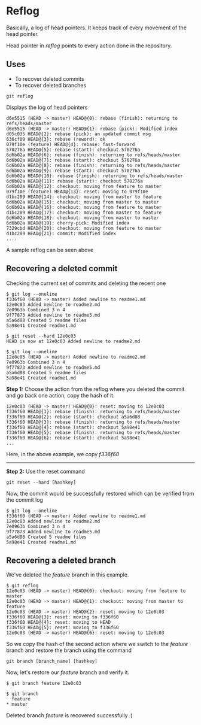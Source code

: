 # Reflog
 
Basically, a log of head pointers. It keeps track of every movement of the head pointer.

Head pointer in _reflog_ points to every action done in the repository.

## Uses
* To recover deleted commits
* To recover deleted branches

```
git reflog
```
Displays the log of head pointers
```
d6e5515 (HEAD -> master) HEAD@{0}: rebase (finish): returning to refs/heads/master
d6e5515 (HEAD -> master) HEAD@{1}: rebase (pick): Modified index
d05c035 HEAD@{2}: rebase (pick): an updated commit msg
636cf09 HEAD@{3}: rebase (reword): ok
079f10e (feature) HEAD@{4}: rebase: fast-forward
570276a HEAD@{5}: rebase (start): checkout 570276a
6d6b02a HEAD@{6}: rebase (finish): returning to refs/heads/master
6d6b02a HEAD@{7}: rebase (start): checkout 570276a
6d6b02a HEAD@{8}: rebase (finish): returning to refs/heads/master
6d6b02a HEAD@{9}: rebase (start): checkout 570276a
6d6b02a HEAD@{10}: rebase (finish): returning to refs/heads/master
6d6b02a HEAD@{11}: rebase (start): checkout 570276a
6d6b02a HEAD@{12}: checkout: moving from feature to master
079f10e (feature) HEAD@{13}: reset: moving to 079f10e
d1bc289 HEAD@{14}: checkout: moving from master to feature
6d6b02a HEAD@{15}: checkout: moving from master to master
6d6b02a HEAD@{16}: checkout: moving from feature to master
d1bc289 HEAD@{17}: checkout: moving from master to feature
6d6b02a HEAD@{18}: checkout: moving from master to master
6d6b02a HEAD@{19}: cherry-pick: Modified index
7329cbd HEAD@{20}: checkout: moving from feature to master
d1bc289 HEAD@{21}: commit: Modified index
....
```
A sample reflog can be  seen above

## Recovering a deleted commit

Checking the current set of commits and deleting the recent one

```
$ git log --oneline
f336f60 (HEAD -> master) Added newline to readme1.md
12e0c03 Added newline to readme2.md
7e0963b Combined 3 n 4 
9f77873 Added newline to readme5.md
a5a6d88 Created 5 readme files
5a98e41 Created readme1.md

$ git reset --hard 12e0c03
HEAD is now at 12e0c03 Added newline to readme2.md

$ git log --oneline
12e0c03 (HEAD -> master) Added newline to readme2.md
7e0963b Combined 3 n 4
9f77873 Added newline to readme5.md
a5a6d88 Created 5 readme files
5a98e41 Created readme1.md
```
**Step 1:** Choose the action from the reflog where you deleted the commit and go back one action, copy the hash of it.
```
12e0c03 (HEAD -> master) HEAD@{0}: reset: moving to 12e0c03
f336f60 HEAD@{1}: rebase (finish): returning to refs/heads/master
f336f60 HEAD@{2}: rebase (start): checkout a5a6d88
f336f60 HEAD@{3}: rebase (finish): returning to refs/heads/master
f336f60 HEAD@{4}: rebase (start): checkout 5a98e41
f336f60 HEAD@{5}: rebase (finish): returning to refs/heads/master
f336f60 HEAD@{6}: rebase (start): checkout 5a98e41
...
```
Here, in the above example, we copy _f336f60_ 

---
**Step 2:** Use the reset command 

```
git reset --hard [hashkey]
```
Now, the commit would be successfully restored which can be verified from the commit log

```
$ git log --oneline
f336f60 (HEAD -> master) Added newline to readme1.md
12e0c03 Added newline to readme2.md
7e0963b Combined 3 n 4
9f77873 Added newline to readme5.md
a5a6d88 Created 5 readme files
5a98e41 Created readme1.md
```

## Recovering a deleted branch

We've deleted the _feature_ branch in this example.
```
$ git reflog
12e0c03 (HEAD -> master) HEAD@{0}: checkout: moving from feature to master
12e0c03 (HEAD -> master) HEAD@{1}: checkout: moving from master to feature
12e0c03 (HEAD -> master) HEAD@{2}: reset: moving to 12e0c03
f336f60 HEAD@{3}: reset: moving to f336f60
f336f60 HEAD@{4}: reset: moving to HEAD
f336f60 HEAD@{5}: reset: moving to f336f60
12e0c03 (HEAD -> master) HEAD@{6}: reset: moving to 12e0c03
```
So we copy the hash of the second action where we switch to the _feature_ branch and restore the branch using the command
```
git branch [branch_name] [hashkey]
```
Now, let's restore our _feature_ branch and verify it.
```
$ git branch feature 12e0c03

$ git branch
  feature
* master
```
Deleted branch _feature_ is recovered successfully :)


